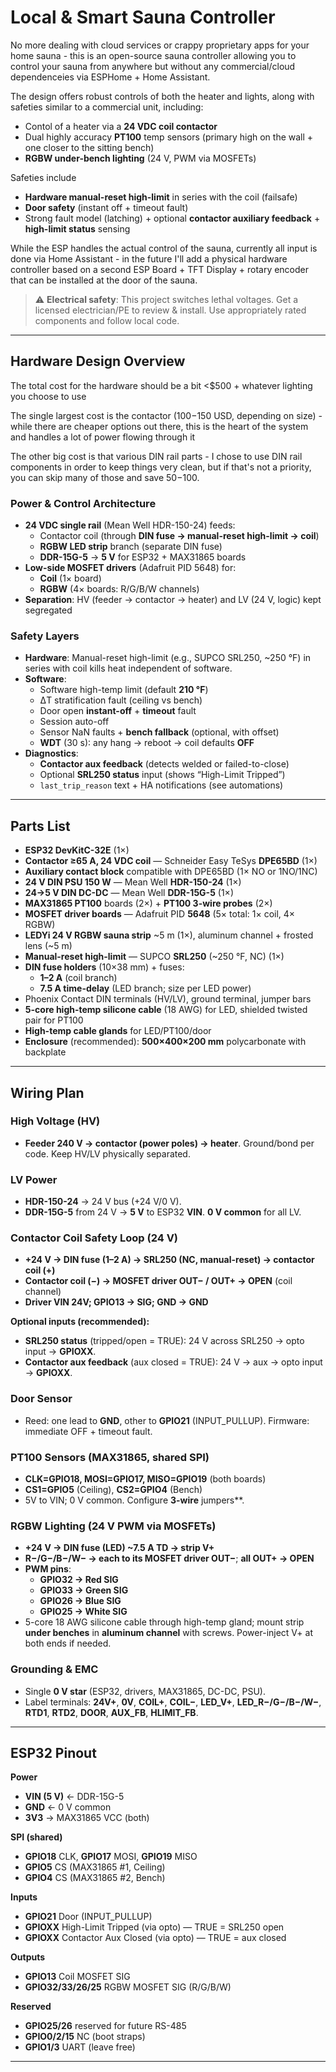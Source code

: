 # Local & Smart Sauna Controller
No more dealing with cloud services or crappy proprietary apps for your home sauna - this is an open-source sauna controller allowing you to control your sauna from anywhere but without any commercial/cloud dependenceies via ESPHome + Home Assistant.

The design offers robust controls of both the heater and lights, along with safeties similar to a commercial unit, including: 
- Contol of a heater via a **24 VDC coil contactor**
- Dual highly accuracy **PT100** temp sensors (primary high on the wall + one closer to the sitting bench)
- **RGBW under-bench lighting** (24 V, PWM via MOSFETs)

Safeties include
- **Hardware manual-reset high-limit** in series with the coil (failsafe)
- **Door safety** (instant off + timeout fault)
- Strong fault model (latching) + optional **contactor auxiliary feedback** + **high-limit status** sensing

While the ESP handles the actual control of the sauna, currently all input is done via Home Assistant - in the future I'll add a physical hardware controller based on a second ESP Board + TFT Display + rotary encoder that can be installed at the door of the sauna.

> ⚠️ **Electrical safety**: This project switches lethal voltages. Get a licensed electrician/PE to review & install. Use appropriately rated components and follow local code.

---

## Hardware Design Overview
The total cost for the hardware should be a bit <$500 + whatever lighting you choose to use

The single largest cost is the contactor ($100-$150 USD, depending on size) - while there are cheaper options out there, this is the heart of the system and handles a lot of power flowing through it

The other big cost is that various DIN rail parts - I chose to use DIN rail components in order to keep things very clean, but if that's not a priority, you can skip many of those and save $50-$100.

### Power & Control Architecture
- **24 VDC single rail** (Mean Well HDR-150-24) feeds:
  - Contactor coil (through **DIN fuse → manual-reset high-limit → coil**)
  - **RGBW LED strip** branch (separate DIN fuse)
  - **DDR-15G-5** → **5 V** for ESP32 + MAX31865 boards
- **Low-side MOSFET drivers** (Adafruit PID 5648) for:
  - **Coil** (1× board)
  - **RGBW** (4× boards: R/G/B/W channels)
- **Separation**: HV (feeder → contactor → heater) and LV (24 V, logic) kept segregated

### Safety Layers
- **Hardware**: Manual-reset high-limit (e.g., SUPCO SRL250, ~250 °F) in series with coil kills heat independent of software.
- **Software**:
  - Software high-temp limit (default **210 °F**)
  - ΔT stratification fault (ceiling vs bench)
  - Door open **instant-off** + **timeout** fault
  - Session auto-off
  - Sensor NaN faults + **bench fallback** (optional, with offset)
  - **WDT** (30 s): any hang → reboot → coil defaults **OFF**
- **Diagnostics**:
  - **Contactor aux feedback** (detects welded or failed-to-close)
  - Optional **SRL250 status** input (shows “High-Limit Tripped”)
  - `last_trip_reason` text + HA notifications (see automations)

---

## Parts List

- **ESP32 DevKitC-32E** (1×)
- **Contactor ≥65 A, 24 VDC coil** — Schneider Easy TeSys **DPE65BD** (1×)
- **Auxiliary contact block** compatible with DPE65BD (1× NO or 1NO/1NC)
- **24 V DIN PSU 150 W** — Mean Well **HDR-150-24** (1×)
- **24→5 V DIN DC-DC** — Mean Well **DDR-15G-5** (1×)
- **MAX31865 PT100** boards (2×) + **PT100 3-wire probes** (2×)
- **MOSFET driver boards** — Adafruit PID **5648** (5× total: 1× coil, 4× RGBW)
- **LEDYi 24 V RGBW sauna strip** ~5 m (1×), aluminum channel + frosted lens (~5 m)
- **Manual-reset high-limit** — SUPCO **SRL250** (~250 °F, NC) (1×)
- **DIN fuse holders** (10×38 mm) + fuses:
  - **1–2 A** (coil branch)
  - **7.5 A time-delay** (LED branch; size per LED power)
- Phoenix Contact DIN terminals (HV/LV), ground terminal, jumper bars
- **5-core high-temp silicone cable** (18 AWG) for LED, shielded twisted pair for PT100
- **High-temp cable glands** for LED/PT100/door
- **Enclosure** (recommended): **500×400×200 mm** polycarbonate with backplate

---

## Wiring Plan

### High Voltage (HV)
- **Feeder 240 V → contactor (power poles) → heater**. Ground/bond per code. Keep HV/LV physically separated.

### LV Power
- **HDR-150-24** → 24 V bus (+24 V/0 V).
- **DDR-15G-5** from 24 V → **5 V** to ESP32 **VIN**. **0 V common** for all LV.

### Contactor Coil Safety Loop (24 V)
- **+24 V → DIN fuse (1–2 A) → SRL250 (NC, manual-reset) → contactor coil (+)**  
- **Contactor coil (−) → MOSFET driver OUT− / OUT+ → OPEN** (coil channel)  
- **Driver VIN 24V; GPIO13 → SIG; GND → GND**

**Optional inputs (recommended):**
- **SRL250 status** (tripped/open = TRUE): 24 V across SRL250 → opto input → **GPIOXX**.
- **Contactor aux feedback** (aux closed = TRUE): 24 V → aux → opto input → **GPIOXX**.

### Door Sensor
- Reed: one lead to **GND**, other to **GPIO21** (INPUT_PULLUP). Firmware: immediate OFF + timeout fault.

### PT100 Sensors (MAX31865, shared SPI)
- **CLK=GPIO18, MOSI=GPIO17, MISO=GPIO19** (both boards)  
- **CS1=GPIO5** (Ceiling), **CS2=GPIO4** (Bench)  
- 5V to VIN; 0 V common. Configure **3-wire** jumpers**.

### RGBW Lighting (24 V PWM via MOSFETs)
- **+24 V → DIN fuse (LED) ~7.5 A TD → strip V+**
- **R−/G−/B−/W− → each to its MOSFET driver OUT−**; **all OUT+ → OPEN**
- **PWM pins**:  
  - **GPIO32 → Red SIG**  
  - **GPIO33 → Green SIG**  
  - **GPIO26 → Blue SIG**  
  - **GPIO25 → White SIG**
- 5-core 18 AWG silicone cable through high-temp gland; mount strip **under benches** in **aluminum channel** with screws. Power-inject V+ at both ends if needed.

### Grounding & EMC
- Single **0 V star** (ESP32, drivers, MAX31865, DC-DC, PSU).
- Label terminals: **24V+**, **0V**, **COIL+**, **COIL−**, **LED_V+**, **LED_R−/G−/B−/W−**, **RTD1**, **RTD2**, **DOOR**, **AUX_FB**, **HLIMIT_FB**.

---

## ESP32 Pinout

**Power**
- **VIN (5 V)** ← DDR-15G-5
- **GND** ← 0 V common
- **3V3** → MAX31865 VCC (both)

**SPI (shared)**
- **GPIO18** CLK, **GPIO17** MOSI, **GPIO19** MISO  
- **GPIO5** CS (MAX31865 #1, Ceiling)  
- **GPIO4** CS (MAX31865 #2, Bench)

**Inputs**
- **GPIO21** Door (INPUT_PULLUP)
- **GPIOXX** High-Limit Tripped (via opto) — TRUE = SRL250 open  
- **GPIOXX** Contactor Aux Closed (via opto) — TRUE = aux closed

**Outputs**
- **GPIO13** Coil MOSFET SIG
- **GPIO32/33/26/25** RGBW MOSFET SIG (R/G/B/W)

**Reserved**
- **GPIO25/26** reserved for future RS-485
- **GPIO0/2/15** NC (boot straps)
- **GPIO1/3** UART (leave free)
  
---

